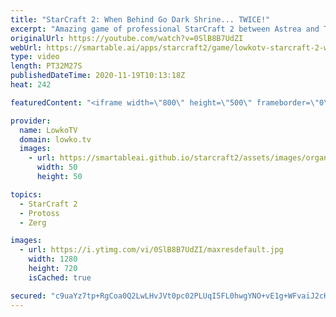 ```yaml
---
title: "StarCraft 2: When Behind Go Dark Shrine... TWICE!"
excerpt: "Amazing game of professional StarCraft 2 between Astrea and Trap. In this match of Protoss versus Protoss we see very high level decision making and unit control.  Become a YouTube member: https://lowko.tv/join Support my work on Patreon: http://www.patreon.com/lowkotv  My second channel: http://lowko.tv/morelowko"
originalUrl: https://youtube.com/watch?v=0SlB8B7UdZI
webUrl: https://smartable.ai/apps/starcraft2/game/lowkotv-starcraft-2-when-behind-go-dark-shrine-twice/
type: video
length: PT32M27S
publishedDateTime: 2020-11-19T10:13:18Z
heat: 242

featuredContent: "<iframe width=\"800\" height=\"500\" frameborder=\"0\" src=\"https://www.youtube.com/embed/0SlB8B7UdZI\" allow=\"accelerometer; autoplay; encrypted-media; gyroscope; picture-in-picture\" allowfullscreen></iframe>"

provider:
  name: LowkoTV
  domain: lowko.tv
  images:
    - url: https://smartableai.github.io/starcraft2/assets/images/organizations/lowko.tv-50x50.jpg
      width: 50
      height: 50

topics:
  - StarCraft 2
  - Protoss
  - Zerg

images:
  - url: https://i.ytimg.com/vi/0SlB8B7UdZI/maxresdefault.jpg
    width: 1280
    height: 720
    isCached: true

secured: "c9uaYz7tp+RgCoa0Q2LwLHvJVt0pc02PLUqI5FL0hwgYNO+vE1g+WFvaiJ2cHzAte/BA/xofxk2boBZGJmXdeQNz0qd7YeEu0TFH8XRbMWXyDns6nABGz+SLtZpUTI92ZbzkvgJUZCh0HRk8AaO/gaZwtJe783/PI3M63p2AsVtQgFZJiaS/T74oXu6p9SvpXDyQHjQ3d3GX8Um9cTlk+hY+PAxXPu+58qHphg5o2cfutJuy4LsaLXUwD2/+ghC54n5ge1Fv5yAnEIWn8hfyMmXPQFNKPoOJS44HzFm6qN5hnRIQwXYiiVvqwByItn5KBMUt7qSPMxqTjsA4BS5l3NLXPmi/OBRXD5XryN8NIas1tOgk+uXJyWxliFflp2xq6tK2ijsY0SkxP4jSXjhIjw==;r3lzCbX6PjA1xHchdGuWew=="
---
```


